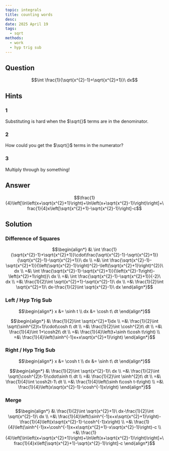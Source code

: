 ```yaml
---
topic: integrals
title: counting words
desc: 
date: 2025 April 19
tags:
  - sqrt
methods:
  - work
  - hyp trig sub
---
```



## Question
```math
\int \frac{1}{\sqrt{x^{2}-1}+\sqrt{x^{2}+1}}\ dx
```


## Hints

### 1
Substituting is hard when the $\sqrt{}$ terms are in the denominator.

### 2
How could you get the $\sqrt{}$ terms in the numerator?

### 3
Multiply through by something!


## Answer
```math
\frac{1}{4}\left[\ln\left(x+\sqrt{x^{2}+1}\right)+\ln\left(x+\sqrt{x^{2}-1}\right)\right]+\frac{1}{4}x\left[\sqrt{x^{2}+1}-\sqrt{x^{2}-1}\right]-c
```


## Solution

### Difference of Squares
```math
\begin{align*}
  &\ \int \frac{1}{\sqrt{x^{2}-1}+\sqrt{x^{2}+1}}\cdot\frac{\sqrt{x^{2}-1}-\sqrt{x^{2}+1}}{\sqrt{x^{2}-1}-\sqrt{x^{2}+1}}\ dx
  \\ =&\ \int \frac{\sqrt{x^{2}-1}-\sqrt{x^{2}+1}}{\left(\sqrt{x^{2}-1}\right)^{2}-\left(\sqrt{x^{2}+1}\right)^{2}}\ dx
  \\ =&\ \int \frac{\sqrt{x^{2}-1}-\sqrt{x^{2}+1}}{\left(x^{2}-1\right)-\left(x^{2}+1\right)}\ dx
  \\ =&\ \int \frac{\sqrt{x^{2}-1}-\sqrt{x^{2}+1}}{-2}\ dx
  \\ =&\ \frac{1}{2}\int \sqrt{x^{2}+1}-\sqrt{x^{2}-1}\ dx
  \\ =&\ \frac{1}{2}\int \sqrt{x^{2}+1}\ dx-\frac{1}{2}\int \sqrt{x^{2}-1}\ dx
\end{align*}
```

### Left / Hyp Trig Sub
```math
\begin{align*}
  x &= \sinh t
  \\ dx &= \cosh t\ dt
\end{align*}
```

```math
\begin{align*}
  &\ \frac{1}{2}\int \sqrt{x^{2}+1}dx
  \\ =&\ \frac{1}{2}\int \sqrt{\sinh^{2}t+1}\cdot\cosh t\ dt
  \\ =&\ \frac{1}{2}\int \cosh^{2}t\ dt
  \\ =&\ \frac{1}{4}\int 1+\cosh2t\ dt
  \\ =&\ \frac{1}{4}\left(t+\sinh t\cosh t\right)
  \\ =&\ \frac{1}{4}\left(\sinh^{-1}x+x\sqrt{x^{2}+1}\right)
\end{align*}
```

### Right / Hyp Trig Sub
```math
\begin{align*}
  x &= \cosh t
  \\ dx &= \sinh t\ dt
\end{align*}
```

```math
\begin{align*}
  &\ \frac{1}{2}\int \sqrt{x^{2}-1}\ dx
  \\ =&\ \frac{1}{2}\int \sqrt{\cosh^{2}t-1}\cdot\sinh t\ dt
  \\ =&\ \frac{1}{2}\int \sinh^{2}t\ dt
  \\ =&\ \frac{1}{4}\int \cosh2t-1\ dt
  \\ =&\ \frac{1}{4}\left(\sinh t\cosh t-t\right)
  \\ =&\ \frac{1}{4}\left(x\sqrt{x^{2}-1}-\cosh^{-1}x\right)
\end{align*}
```

### Merge
```math
\begin{align*}
  &\ \frac{1}{2}\int \sqrt{x^{2}+1}\ dx-\frac{1}{2}\int \sqrt{x^{2}-1}\ dx
  \\ =&\ \frac{1}{4}\left(\sinh^{-1}x+x\sqrt{x^{2}+1}\right)-\frac{1}{4}\left(x\sqrt{x^{2}-1}-\cosh^{-1}x\right)
  \\ =&\ \frac{1}{4}\left(\sinh^{-1}x+\cosh^{-1}x+x\sqrt{x^{2}+1}-x\sqrt{x^{2}-1}\right)-c
  \\ =&\ \frac{1}{4}\left[\ln\left(x+\sqrt{x^{2}+1}\right)+\ln\left(x+\sqrt{x^{2}-1}\right)\right]+\frac{1}{4}x\left[\sqrt{x^{2}+1}-\sqrt{x^{2}-1}\right]-c
\end{align*}
```
